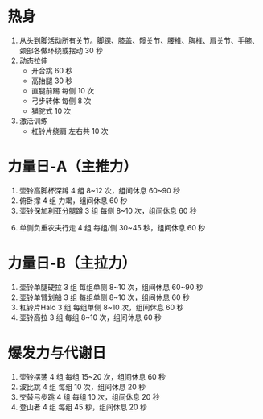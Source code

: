 # 热身
1. 从头到脚活动所有关节。脚踝、膝盖、髋关节、腰椎、胸椎、肩关节、手腕、颈部各做环绕或摆动 30 秒
2. 动态拉伸
    - 开合跳 60 秒
    - 高抬腿 30 秒
    - 直腿前踢 每侧 10 次
    - 弓步转体 每侧 8 次
    - 猫驼式 10 次
3. 激活训练
    - 杠铃片绕肩 左右共 10 次

# 力量日-A（主推力）
1. 壶铃高脚杯深蹲 4 组 8~12 次，组间休息 60~90 秒
2. 俯卧撑 4 组 力竭，组间休息 60 秒
3. 壶铃保加利亚分腿蹲 3 组 每侧 8~10 次，组间休息 60 秒
<!-- 4. 壶铃单臂肩上推举 3 组 每侧 5~8 次，组间休息 60 秒 -->
<!-- 5. 杠铃片俄罗斯转体 3 组 每侧 12~15 次，组间休息 60 秒 -->
6. 单侧负重农夫行走 4 组 每组/侧 30~45 秒，组间休息 60 秒

# 力量日-B（主拉力）
1. 壶铃单腿硬拉 3 组 每组单侧 8~10 次，组间休息 60~90 秒
2. 壶铃单臂划船 3 组 每组单侧 8~10 次，组间休息 60 秒
3. 杠铃片Halo 3 组 每组单侧 8~10 次，组间休息 60 秒
4. 壶铃高拉 3 组 每组 8~10 次，组间休息 60 秒

# 爆发力与代谢日
1. 壶铃摆荡 4 组 每组 15~20 次，组间休息 60 秒
2. 波比跳 4 组 每组 10 次，组间休息 20 秒
3. 交替弓步跳 4 组 每组 10 次，组间休息 20 秒
4. 登山者 4 组 每组 45 秒，组间休息 20 秒
